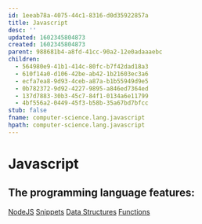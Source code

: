 ```yaml
---
id: 1eeab78a-4075-44c1-8316-d0d35922857a
title: Javascript
desc: ''
updated: 1602345804873
created: 1602345804873
parent: 988681b4-a8fd-41cc-90a2-12e0adaaaebc
children:
  - 564980e9-41b1-414c-80fc-b7f42dad18a3
  - 610f14a0-d106-42be-ab42-1b21603ec3a6
  - ecfa7ea8-9d93-4ceb-a87a-b1b55949d9e5
  - 0b782372-9d92-4227-9895-a846ed7364ed
  - 137d7883-30b3-45c7-84f1-0134a6e11799
  - 4bf556a2-0449-45f3-b58b-35a67bd7bfcc
stub: false
fname: computer-science.lang.javascript
hpath: computer-science.lang.javascript
---
```

# Javascript

## The programming language features:

[NodeJS](0b782372-9d92-4227-9895-a846ed7364ed)
[Snippets](4bf556a2-0449-45f3-b58b-35a67bd7bfcc)
[Data Structures](564980e9-41b1-414c-80fc-b7f42dad18a3)
[Functions](ecfa7ea8-9d93-4ceb-a87a-b1b55949d9e5)

